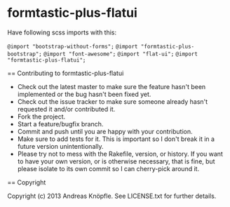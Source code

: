 formtastic-plus-flatui
======================
Have following scss imports with this:

  `@import "bootstrap-without-forms";`
  `@import "formtastic-plus-bootstrap";`
  `@import "font-awesome";`
  `@import "flat-ui";`
  `@import "formtastic-plus-flatui";`

== Contributing to formtastic-plus-flatui
 
* Check out the latest master to make sure the feature hasn't been implemented or the bug hasn't been fixed yet.
* Check out the issue tracker to make sure someone already hasn't requested it and/or contributed it.
* Fork the project.
* Start a feature/bugfix branch.
* Commit and push until you are happy with your contribution.
* Make sure to add tests for it. This is important so I don't break it in a future version unintentionally.
* Please try not to mess with the Rakefile, version, or history. If you want to have your own version, or is otherwise necessary, that is fine, but please isolate to its own commit so I can cherry-pick around it.

== Copyright

Copyright (c) 2013 Andreas Knöpfle. See LICENSE.txt for
further details.


